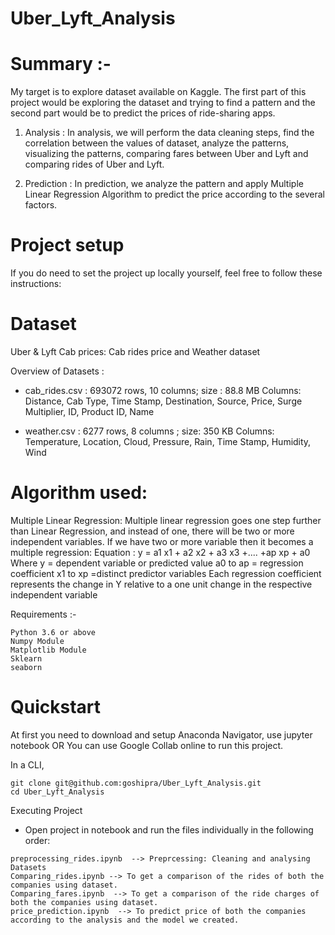 # Uber_Lyft_Analysis

# Summary :-
My target is to explore dataset available on Kaggle. The first part of this project would be exploring the dataset and trying to find a pattern and the second part would be to predict the prices of ride-sharing apps.

1. Analysis : In analysis, we will perform the data cleaning steps, find the correlation between the values of dataset, analyze the patterns, visualizing the patterns, comparing fares between Uber and Lyft and comparing rides of Uber and Lyft.

2. Prediction : In prediction, we analyze the pattern and apply Multiple Linear Regression Algorithm to predict the price according to the several factors.


# Project setup
If you do need to set the project up locally yourself, feel free to follow these instructions:

# Dataset
Uber & Lyft Cab prices:
Cab rides price and Weather dataset 

Overview of Datasets :
- cab_rides.csv : 693072 rows, 10 columns; size : 88.8 MB
Columns: Distance, Cab Type, Time Stamp, Destination, Source, Price, Surge Multiplier,  ID, Product ID, Name

- weather.csv : 6277 rows, 8 columns ; size: 350 KB
Columns: Temperature, Location, Cloud, Pressure, Rain, Time Stamp, Humidity, Wind

# Algorithm used:
Multiple Linear Regression: 
Multiple linear regression goes one step further than Linear Regression, and instead of one, there will be two or more independent variables. If we have two or more variable then it becomes a multiple regression:
Equation :  y = a1 x1 + a2 x2 + a3 x3 +.... +ap xp + a0
Where y = dependent variable or predicted value
	a0 to ap = regression coefficient
	x1 to xp  =distinct predictor variables
Each regression coefficient represents the change in Y relative to a one unit change in the respective independent variable


Requirements :-
```
Python 3.6 or above
Numpy Module
Matplotlib Module
Sklearn 
seaborn
```


# Quickstart
At first you need to download and setup Anaconda Navigator, use jupyter notebook
OR
You can use Google Collab online to run this project.

In a CLI, 
```
git clone git@github.com:goshipra/Uber_Lyft_Analysis.git
cd Uber_Lyft_Analysis
```

Executing Project
- Open project in notebook and run the files individually in the following order:
```
preprocessing_rides.ipynb  --> Preprcessing: Cleaning and analysing Datasets
Comparing_rides.ipynb --> To get a comparison of the rides of both the companies using dataset.
Comparing_fares.ipynb  --> To get a comparison of the ride charges of both the companies using dataset.
price_prediction.ipynb  --> To predict price of both the companies according to the analysis and the model we created.

```


